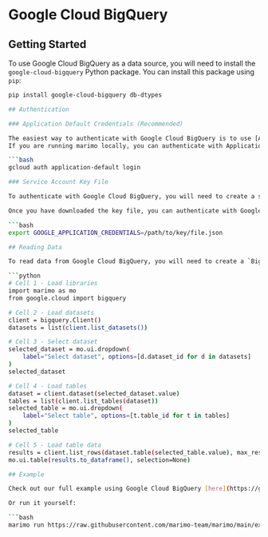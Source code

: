 # Google Cloud BigQuery

## Getting Started

To use Google Cloud BigQuery as a data source, you will need to install the `google-cloud-bigquery` Python package. You can install this package using `pip`:

```bash
pip install google-cloud-bigquery db-dtypes

## Authentication

### Application Default Credentials (Recommended)

The easiest way to authenticate with Google Cloud BigQuery is to use [Application Default Credentials](https://cloud.google.com/docs/authentication/production). If you are running marimo on Google Cloud and your resource has a service account attached, then Application Default Credentials will automatically be used.
If you are running marimo locally, you can authenticate with Application Default Credentials by running the following command:

```bash
gcloud auth application-default login

### Service Account Key File

To authenticate with Google Cloud BigQuery, you will need to create a service account and download the service account key file. You can create a service account and download the key file by following the instructions [here](https://cloud.google.com/iam/docs/creating-managing-service-account-keys).

Once you have downloaded the key file, you can authenticate with Google Cloud BigQuery by setting the `GOOGLE_APPLICATION_CREDENTIALS` environment variable to the path of the key file:

```bash
export GOOGLE_APPLICATION_CREDENTIALS=/path/to/key/file.json

## Reading Data

To read data from Google Cloud BigQuery, you will need to create a `BigQueryClient` object. You can then use this object to read data from Google Cloud BigQuery.

```python
# Cell 1 - Load libraries
import marimo as mo
from google.cloud import bigquery

# Cell 2 - Load datasets
client = bigquery.Client()
datasets = list(client.list_datasets())

# Cell 3 - Select dataset
selected_dataset = mo.ui.dropdown(
    label="Select dataset", options=[d.dataset_id for d in datasets]
)
selected_dataset

# Cell 4 - Load tables
dataset = client.dataset(selected_dataset.value)
tables = list(client.list_tables(dataset))
selected_table = mo.ui.dropdown(
    label="Select table", options=[t.table_id for t in tables]
)
selected_table

# Cell 5 - Load table data
results = client.list_rows(dataset.table(selected_table.value), max_results=10)
mo.ui.table(results.to_dataframe(), selection=None)

## Example

Check out our full example using Google Cloud BigQuery [here](https://github.com/marimo-team/marimo/blob/main/examples/cloud/gcp/google_cloud_bigquery.py)

Or run it yourself:

```bash
marimo run https://raw.githubusercontent.com/marimo-team/marimo/main/examples/cloud/gcp/google_cloud_bigquery.py
